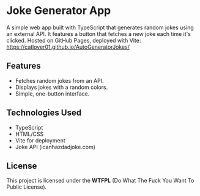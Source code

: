 # Joke Generator App

A simple web app built with TypeScript that generates random jokes using an external API. It features a button that fetches a new joke each time it's clicked. Hosted on GitHub Pages, deployed with Vite: <https://catlover01.github.io/AutoGeneratorJokes/>

## Features
- Fetches random jokes from an API.
- Displays jokes with a random colors.
- Simple, one-button interface.

## Technologies Used
- TypeScript
- HTML/CSS
- Vite for deployment
- Joke API (icanhazdadjoke.com)

## License
This project is licensed under the **WTFPL** (Do What The Fuck You Want To Public License).
